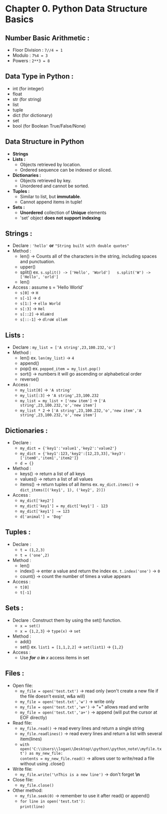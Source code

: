 # Chapter **0.**  Python Data Structure Basics

## **Number Basic Arithmetic :**  
 * Floor Division : `7//4 = 1`
 * Modulo :  `7%4 = 3`
 * Powers : `2**3 = 8`
 
## Data Type in Python :
 * int (for integer)
 * float
 * str (for string)
 * list
 * tuple
 * dict (for dictionary)
 * set
 * bool (for Boolean True/False/None)

## Data Structure in Python
* **Strings**
* **Lists :**
    + Objects retrieved by location.  
    + Ordered sequence can be indexed or sliced.  
* **Dictionaries :**
    + Objects retrieved by key.
    + Unordered and cannot be sorted.
* **Tuples :**
    + Similar to list, but **immutable**.
    + Cannot append items in tuple!
* **Sets :**
    + **Unordered** collection of **Unique** elements
    + 'set' object **does not support indexing**

## Strings :
 * Declare : `'hello'` **or** `"String built with double quotes"`
 * Method  : 
     + len() -> Counts all of the characters in the string, including spaces and punctuation.
     + upper()
     + split() ex. `s.split() -> ['Hello', 'World']   s.split('W') ->  ['Hello', 'orld']`
     + len()
 * Access  :  assume s = 'Hello World'
     + `s[0]` -> `H`
     + `s[-1]` -> `d`
     + `s[1:]` -> `ello World`
     + `s[:3]` -> `Hel`
     + `s[::2]` -> `HloWrd`
     + `s[::-1]` -> `dlroW olleH`  

## Lists :
 * Declare : `my_list = ['A string',23,100.232,'o']`  
 * Method  : 
     + len() ex. `len(my_list)` -> `4`
     + append()
     + pop() ex. `popped_item = my_list.pop()` 
     + sort() -> numbers it will go ascending or alphabetical order
     + reverse()
 * Access  :
     + `my_list[0]` -> `'A string'`
     + `my_list[:3]` -> `'A string',23,100.232`
     + `my_list = my_list + ['new item']` -> `['A string',23,100.232,'o','new item']`
     + `my_list * 2` -> `['A string',23,100.232,'o','new item','A string',23,100.232,'o','new item']`
     
## Dictionaries :
 * Declare : 
     + `my_dict = {'key1':'value1','key2':'value2'}`  
     + `my_dict = {'key1':123,'key2':[12,23,33],'key3':['item0','item1','item2']}`  
     + `d = {}`
 * Method  : 
     + keys() -> return a list of all keys
     + values() -> return a list of all values
     + items() -> return tuples of all items  ex. `my_dict.items()` -> `dict_items([('key1', 1), ('key2', 2)])`
 * Access  :
     + `my_dict['key2']`
     + `my_dict['key1'] = my_dict['key1'] - 123`
     + `my_dict['key1'] -= 123`
     + `d['animal'] = 'Dog'`
     
## Tuples :
 * Declare :
     + `t = (1,2,3)`
     + `t = ('one',2)`
 * Method  :
     + len()
     + index() -> enter a value and return the index  ex. `t.index('one')` -> `0`
     + count() -> count the number of times a value appears
 * Access  :
     + `t[0]`
     + `t[-1]`
 
 ## Sets :
 * Declare : Construct them by using the set() function.
     + `x = set()`
     + `x = {1,2,3}` -> `type(x)` -> `set`
 * Method  :
     + add()
     + set() ex. `list1 = [1,1,2,2]` -> `set(list1)` -> `{1,2}`
 * Access  :
     + Use _**for** a **in** x_ access items in set
 
  ## Files :
 * Open file:
     + `my_file = open('test.txt')`       -> read only (won't create a new file if the file doesn't exsist, w&a will)
     + `my_file = open('test.txt','w')`   -> write only
     + `my_file = open('test.txt','w+')`  -> "+" allows read and write 
     + `my_file = open('test.txt','a+')`  -> append (will put the cursor at EOF directly)
 * Read file:
     + `my_file.read()` -> read every lines and return a single string
     + `my_file.readlines()` -> read every lines and return a list with several item(lines)
     + `with open('C:\\Users\\logan\\Desktop\\python\\python_note\\myfile.txt') as my_new_file:`  
     `contents = my_new_file.read()` -> allows user to write/read a file without using .close()
 * Write file:
     + `my_file.write('\nThis is a new line')` -> don't forget **\n**
 * Close file:
     + `my_file.close()`
 * Other method:
     + `my_file.seek(0)` -> remember to use it after read() or append()
     + `for line in open('test.txt'):`  
     `print(line)`
    
